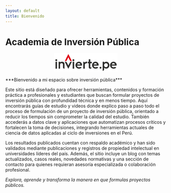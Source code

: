 ```yaml
---
layout: default
title: Bienvenido
---
```


<link rel="stylesheet" href="/assets/css/style.css">

# Academia de Inversión Pública
<p align="center">
  <img src="images/icon_invierte.png" alt="Mi logo" width="200">
</p>
***Bienvenido a mi espacio sobre inversión pública***

Este sitio está diseñado para ofrecer herramientas, contenidos y formación práctica a profesionales y estudiantes que buscan formular proyectos de inversión pública con profundidad técnica y en menos tiempo.
Aquí encontrarás guías de estudio y videos donde explico paso a paso todo el proceso de formulación de un proyecto de inversión pública, orientado a reducir los tiempos sin comprometer la calidad del estudio.
También accederás a datos clave y aplicaciones que automatizan procesos críticos y fortalecen la toma de decisiones, integrando herramientas actuales de ciencia de datos aplicadas al ciclo de inversiones en el Perú.

Los resultados publicados cuentan con respaldo académico y han sido validados mediante publicaciones y registros de propiedad intelectual en universidades líderes del país.
Además, el sitio incluye un blog con temas actualizados, casos reales, novedades normativas y una sección de contacto para quienes requieran asesoría especializada o colaboración profesional.

*Explora, aprende y transforma la manera en que formulas proyectos públicos.*



